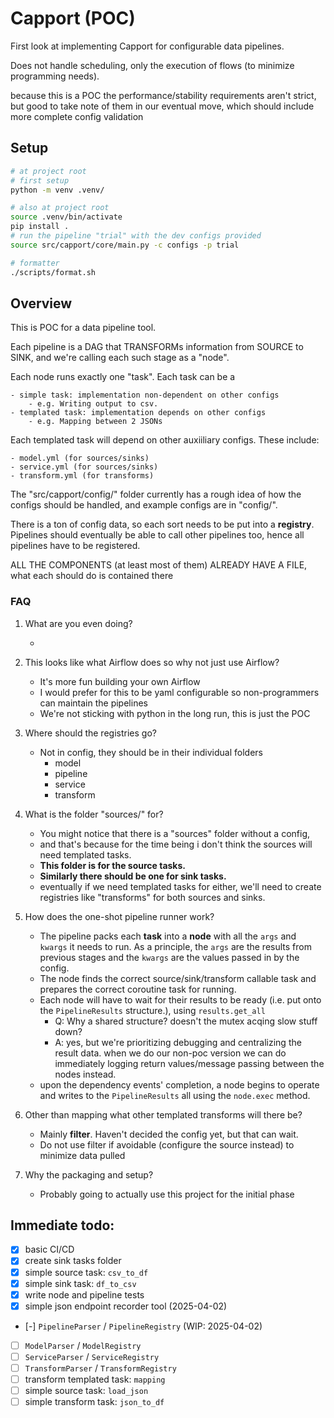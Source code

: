 # Capport (POC)

First look at implementing Capport for configurable data pipelines.

Does not handle scheduling, only the execution of flows 
(to minimize programming needs).

because this is a POC the performance/stability requirements aren't strict,
but good to take note of them in our eventual move, which should include 
more complete config validation

## Setup

```bash
# at project root
# first setup
python -m venv .venv/

# also at project root
source .venv/bin/activate
pip install .
# run the pipeline "trial" with the dev configs provided
source src/capport/core/main.py -c configs -p trial

# formatter
./scripts/format.sh
```

## Overview

This is POC for a data pipeline tool. 

Each pipeline is a DAG that TRANSFORMs information from SOURCE to SINK,
and we're calling each such stage as a "node".

Each node runs exactly one "task". Each task can be a 

    - simple task: implementation non-dependent on other configs
        - e.g. Writing output to csv.
    - templated task: implementation depends on other configs
        - e.g. Mapping between 2 JSONs

Each templated task will depend on other auxiiliary configs. These include:

    - model.yml (for sources/sinks)
    - service.yml (for sources/sinks)
    - transform.yml (for transforms)

The "src/capport/config/" folder currently has a rough idea of how the configs 
should be handled, and example configs are in "config/".

There is a ton of config data, so each sort needs to be put into a **registry**.
Pipelines should eventually be able to call other pipelines too, hence all 
pipelines have to be registered.

ALL THE COMPONENTS (at least most of them) ALREADY HAVE A FILE, what each
should do is contained there

### FAQ

1. What are you even doing?
    - <redacted>

2. This looks like what Airflow does so why not just use Airflow?
    - It's more fun building your own Airflow
    - I would prefer for this to be yaml configurable so non-programmers can 
    maintain the pipelines
    - We're not sticking with python in the long run, this is just the POC

3. Where should the registries go?
    - Not in config, they should be in their individual folders
        - model
        - pipeline
        - service
        - transform

4. What is the folder "sources/" for?
    - You might notice that there is a "sources" folder without a config, 
    - and that's because for the time being i don't think the sources will 
    need templated tasks.
    - **This folder is for the source tasks.**
    - **Similarly there should be one for sink tasks.**
    - eventually if we need templated tasks for either, 
    we'll need to create registries like "transforms" for both sources and sinks.

5. How does the one-shot pipeline runner work?
    - The pipeline packs each **task** into a **node** with all the `args` and 
    `kwargs` it needs to run. As a principle, the `args` are the results from 
    previous stages and the `kwargs` are the values passed in by the config.
    - The node finds the correct source/sink/transform callable task and 
    prepares the correct coroutine task for running.
    - Each node will have to wait for their results to be ready (i.e. put 
    onto the `PipelineResults` structure.), using `results.get_all`
        - Q: Why a shared structure? doesn't the mutex acqing slow stuff down?
        - A: yes, but we're prioritizing debugging and centralizing the result 
        data. when we do our non-poc version we can do immediately logging 
        return values/message passing between the nodes instead.
    - upon the dependency events' completion, a node begins to operate and writes
    to the `PipelineResults` all using the `node.exec` method.

6. Other than mapping what other templated transforms will there be?
    - Mainly **filter**. Haven't decided the config yet, but that can wait.
    - Do not use filter if avoidable (configure the source instead) to minimize data 
    pulled

7. Why the packaging and setup?
    - Probably going to actually use this project for the initial phase

## Immediate todo:

- [x] basic CI/CD
- [x] create sink tasks folder
- [x] simple source task: `csv_to_df`
- [x] simple sink task: `df_to_csv`
- [x] write node and pipeline tests
- [x] simple json endpoint recorder tool (2025-04-02)
- [-] `PipelineParser` / `PipelineRegistry` (WIP: 2025-04-02)
- [ ] `ModelParser` / `ModelRegistry`
- [ ] `ServiceParser` / `ServiceRegistry`
- [ ] `TransformParser` / `TransformRegistry`
- [ ] transform templated task: `mapping`
- [ ] simple source task: `load_json`
- [ ] simple transform task: `json_to_df`